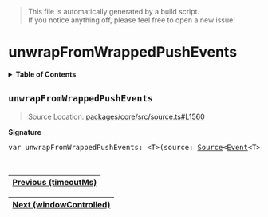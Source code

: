 > This file is automatically generated by a build script.<br>If you notice anything off, please feel free to open a new issue!

# unwrapFromWrappedPushEvents

<details><summary><b>Table of Contents</b></summary>

1. [<code>unwrapFromWrappedPushEvents</code>](#unwrapFromWrappedPushEvents)</details>

## <a name="unwrapFromWrappedPushEvents"></a><code>unwrapFromWrappedPushEvents</code>

> Source Location: [packages\/core\/src\/source.ts#L1560](..\/..\/packages\/core\/src\/source.ts#L1560)

<b>Signature</b>

<pre>var unwrapFromWrappedPushEvents: &lt;T&gt;(source: <a href="../03-api-source/00-Source.md#Source-Interface">Source</a>&lt;<a href="../02-api-event/00-Event.md#Event">Event</a>&lt;T&gt;&gt;) =&gt; <a href="../03-api-source/00-Source.md#Source-Interface">Source</a>&lt;T&gt;</pre><br>

| [Previous \(timeoutMs\)](096-timeoutMs.md#readme) |
| --- |

<div align="right">

| [Next \(windowControlled\)](098-windowControlled.md#readme) |
| --- |
</div>

